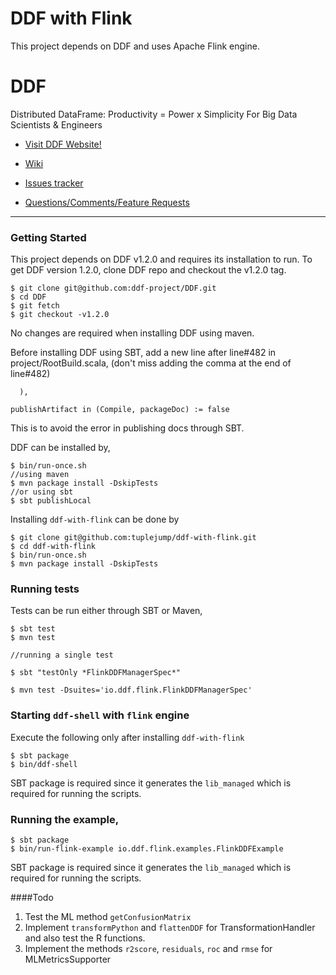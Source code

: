 DDF with Flink
===
This project depends on DDF and uses Apache Flink engine.

DDF
===

Distributed DataFrame: Productivity = Power x Simplicity
For Big Data Scientists & Engineers

* [Visit DDF Website!](http://ddf.io)

* [Wiki](https://github.com/ddf-project/DDF/wiki)

* [Issues tracker](https://github.com/ddf-project/DDF/issues)

* [Questions/Comments/Feature Requests](https://groups.google.com/forum/#!forum/ddf-project)

---

### Getting Started

This project depends on DDF v1.2.0 and requires its installation to run. To get DDF version 1.2.0, clone DDF repo and checkout the v1.2.0 tag.

```
$ git clone git@github.com:ddf-project/DDF.git
$ cd DDF
$ git fetch
$ git checkout -v1.2.0
```

No changes are required when installing DDF using maven.

Before installing DDF using SBT, add a new line after line#482 in project/RootBuild.scala, (don't miss adding the comma at the end of line#482)

```
  ),

publishArtifact in (Compile, packageDoc) := false
```
This is to avoid the error in publishing docs through SBT.



DDF can be installed by,

```
$ bin/run-once.sh
//using maven
$ mvn package install -DskipTests
//or using sbt
$ sbt publishLocal
```


Installing `ddf-with-flink` can be done by

```
$ git clone git@github.com:tuplejump/ddf-with-flink.git
$ cd ddf-with-flink
$ bin/run-once.sh
$ mvn package install -DskipTests
```

### Running tests
Tests can be run either through SBT or Maven,
```
$ sbt test
$ mvn test

//running a single test

$ sbt "testOnly *FlinkDDFManagerSpec*"

$ mvn test -Dsuites='io.ddf.flink.FlinkDDFManagerSpec'
```

### Starting `ddf-shell` with `flink` engine

Execute the following only after installing `ddf-with-flink`
```
$ sbt package
$ bin/ddf-shell
```

SBT package is required since it generates the `lib_managed` which is required for running the scripts.

### Running the example,
```
$ sbt package
$ bin/run-flink-example io.ddf.flink.examples.FlinkDDFExample
```

SBT package is required since it generates the `lib_managed` which is required for running the scripts.

####Todo

1. Test the ML method `getConfusionMatrix`
2. Implement `transformPython` and `flattenDDF` for TransformationHandler and also test the R functions.
3. Implement the methods `r2score`, `residuals`, `roc` and `rmse` for MLMetricsSupporter
